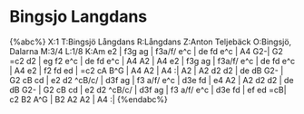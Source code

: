 # Bingsjo Langdans

{%abc%}
X:1
T:Bingsjö Långdans
R:Långdans
Z:Anton Teljebäck
O:Bingsjö, Dalarna
M:3/4
L:1/8
K:Am
e2 | f3g ag | f3a/f/ e^c | de fd e^c | A4 G2-| G2 =c2 d2 | eg f2 e^c | de fd e^c | A4 A2 | A4 e2 |
     f3g ag | f3a/f/ e^c | de fd e^c | A4 e2 | f2 fd ed | =c2 cA B^G | A4 A2 | A4 :|
A2 | A2 d2 d2 | de dB G2- | G2 cB cd | e2 d2 ^cB/c/ | d3f ag | f3 a/f/ e^c | d3e fd | e4 A2 |
     A2 d2 d2 | de dB G2- | G2 cB cd | e2 d2 ^cB/c/ | d3f ag | f3 a/f/ e^c | d3e fd |
     ef ed =cB| c2 B2 A^G | B2 A2 A2 | A4 :|
{%endabc%}


